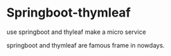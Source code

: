 # Springboot-thymleaf
use springboot and thyleaf make a micro service

springboot and thymleaf are famous frame in nowdays.  
